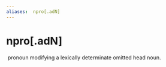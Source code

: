```yaml
---
aliases:  npro[.adN]
---
```

#  npro[.adN]



 pronoun modifying a lexically determinate omitted head noun.